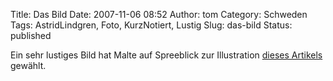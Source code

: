 Title: Das Bild
Date: 2007-11-06 08:52
Author: tom
Category: Schweden
Tags: AstridLindgren, Foto, KurzNotiert, Lustig
Slug: das-bild
Status: published

Ein sehr lustiges Bild hat Malte auf Spreeblick zur Illustration [dieses
Artikels](http://www.spreeblick.com/2007/11/05/friede-den-drogen/)
gewählt.

